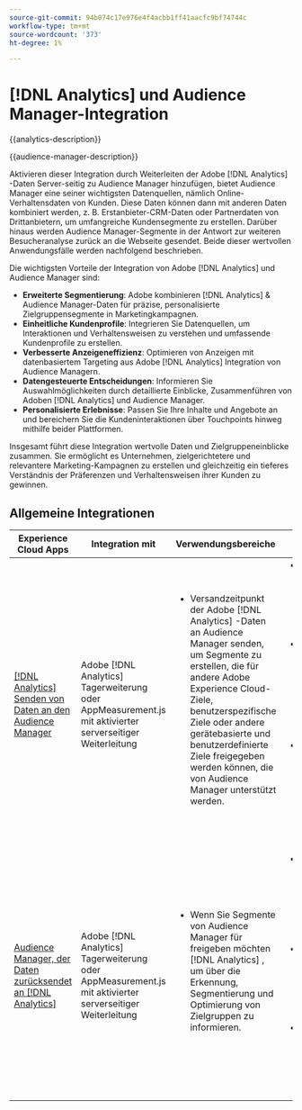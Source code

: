 ```yaml
---
source-git-commit: 94b074c17e976e4f4acbb1ff41aacfc9bf74744c
workflow-type: tm+mt
source-wordcount: '373'
ht-degree: 1%

---
```



# [!DNL Analytics] und Audience Manager-Integration

{{analytics-description}}

{{audience-manager-description}}

Aktivieren dieser Integration durch Weiterleiten der Adobe [!DNL Analytics] -Daten Server-seitig zu Audience Manager hinzufügen, bietet Audience Manager eine seiner wichtigsten Datenquellen, nämlich Online-Verhaltensdaten von Kunden. Diese Daten können dann mit anderen Daten kombiniert werden, z. B. Erstanbieter-CRM-Daten oder Partnerdaten von Drittanbietern, um umfangreiche Kundensegmente zu erstellen. Darüber hinaus werden Audience Manager-Segmente in der Antwort zur weiteren Besucheranalyse zurück an die Webseite gesendet. Beide dieser wertvollen Anwendungsfälle werden nachfolgend beschrieben.

Die wichtigsten Vorteile der Integration von Adobe [!DNL Analytics] und Audience Manager sind:

+ **Erweiterte Segmentierung**: Adobe kombinieren [!DNL Analytics] &amp; Audience Manager-Daten für präzise, personalisierte Zielgruppensegmente in Marketingkampagnen.
+ **Einheitliche Kundenprofile**: Integrieren Sie Datenquellen, um Interaktionen und Verhaltensweisen zu verstehen und umfassende Kundenprofile zu erstellen.
+ **Verbesserte Anzeigeneffizienz**: Optimieren von Anzeigen mit datenbasiertem Targeting aus Adobe [!DNL Analytics] Integration von Audience Managern.
+ **Datengesteuerte Entscheidungen**: Informieren Sie Auswahlmöglichkeiten durch detaillierte Einblicke, Zusammenführen von Adoben [!DNL Analytics] und Audience Manager.
+ **Personalisierte Erlebnisse**: Passen Sie Ihre Inhalte und Angebote an und bereichern Sie die Kundeninteraktionen über Touchpoints hinweg mithilfe beider Plattformen.

Insgesamt führt diese Integration wertvolle Daten und Zielgruppeneinblicke zusammen. Sie ermöglicht es Unternehmen, zielgerichtetere und relevantere Marketing-Kampagnen zu erstellen und gleichzeitig ein tieferes Verständnis der Präferenzen und Verhaltensweisen ihrer Kunden zu gewinnen.

## Allgemeine Integrationen

<table>
    <thead>
        <tr>
            <th>Experience Cloud Apps</th>
            <th>Integration mit</th>
            <th>Verwendungsbereiche</th>
            <th>Häufige Anwendungsfälle</th>
        </tr>
    </thead>
    <tbody>
        <tr>
            <td>
                <a href="/docs/analytics-learn/tutorials/integrations/audience-manager/enable-server-side-forwarding-in-adobe-launch.html" target="_blank" rel="noreferrer">[!DNL Analytics] Senden von Daten an den Audience Manager</a>
            </td>
            <td>Adobe [!DNL Analytics] Tagerweiterung oder AppMeasurement.js mit aktivierter serverseitiger Weiterleitung</td>
            <td>
                <ul style="margin-top: 0;">
                    <li>Versandzeitpunkt der Adobe [!DNL Analytics] -Daten an Audience Manager senden, um Segmente zu erstellen, die für andere Adobe Experience Cloud-Ziele, benutzerspezifische Ziele oder andere gerätebasierte und benutzerdefinierte Ziele freigegeben werden können, die von Audience Manager unterstützt werden.</li>
                </ul>
            </td>
            <td>
                <ul style="margin-top: 0;">
                    <li>Segmente für Anzeigenplattformen freigeben, die in erfasste Verhaltensattribute enthalten [!DNL Analytics].</li>
                    <li>Segmente anreichern mit [!DNL Analytics] -Daten, um hochwertige, kanalübergreifende Segmente zu erstellen, die für das On-site-Targeting verwendet werden.</li>
                    <li>Ebene in [!DNL Analytics] Daten zu Segmenten, die von Hash-Kennungen (z. B. E-Mail) zur Verwendung in Social-Media-Plattformen abgeleitet wurden.</li>
                </ul>
            </td>
        </tr>        
        <tr>
            <td>
                <a href="https://experienceleague.adobe.com/docs/analytics/integration/audience-analytics/mc-audiences-aam.html" target="_blank" rel="noreferrer">Audience Manager, der Daten zurücksendet an [!DNL Analytics]</a>
            </td>
            <td>Adobe [!DNL Analytics] Tagerweiterung oder AppMeasurement.js mit aktivierter serverseitiger Weiterleitung</td>
            <td>
                <ul style="margin-top: 0;">
                    <li>Wenn Sie Segmente von Audience Manager für freigeben möchten [!DNL Analytics] , um über die Erkennung, Segmentierung und Optimierung von Zielgruppen zu informieren.</li>
                </ul>
            </td>
            <td>
                <ul style="margin-top: 0;">
                    <li>Verwenden Sie Audience Manager-Segmente, die demografische Daten von Drittanbietern in [!DNL Analytics] Berichte.</li>
                    <li>Verwenden Sie Audience Manager-Segmente, die Kampagnendaten von Adservern in [!DNL Analytics] Berichte.</li>
                    <li>Verwenden Sie Audience Manager-Segmente, die integrierte CRM-Daten in [!DNL Analytics] Berichte.</li>
                </ul>
            </td>
        </tr>
    </tbody>
</table>
